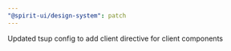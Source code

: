 ```yaml
---
"@spirit-ui/design-system": patch
---
```


Updated tsup config to add client directive for client components
